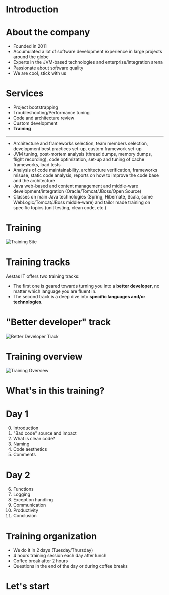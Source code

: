 
# Introduction

# About the company

  - Founded in 2011
  - Accumulated a lot of software development experience in large projects around the globe
  - Experts in the JVM-based technologies and enterprise/integration arena
  - Passionate about software quality
  - We are cool, stick with us

# Services

  - Project bootstrapping
  - Troubleshooting/Performance tuning
  - Code and architecture review 
  - Custom development
  - **Training**

-----------------------------------

  - Architecture and frameworks selection, team members selection, development best practices set-up, custom framework set-up
  - JVM tuning, post-mortem analysis (thread dumps, memory dumps, flight recording), code optimization, set-up and tuning of cache frameworks, load tests
  - Analysis of code maintainability, architecture verification, frameworks misuse, static code analysis, reports on how to improve the code base and the architecture
  - Java web-based and content management and middle-ware development/integration (Oracle/Tomcat/JBoss/Open Source)
  - Classes on main Java technologies (Spring, Hibernate, Scala, some WebLogic/Tomcat/JBoss middle-ware) and tailor made training on specific topics (unit testing, clean code, etc.)

# Training

  ![Training Site](../images/AESTAS_SITE_TRAINING.png)

# Training tracks

  Aestas IT offers two training tracks: 

  * The first one is geared towards turning you into a **better developer**, no matter which language you are fluent in. 
  * The second track is a deep dive into **specific languages and/or technologies**.

# "Better developer" track

  ![Better Developer Track](../images/BETTER_DEVELOPER_TRACK.png)

# Training overview

  ![Training Overview](../images/AESTAS_TRAINING.png)

# What's in this training?

# Day 1

  0. Introduction
  1. "Bad code" source and impact 
  2. What is clean code?
  3. Naming
  4. Code aesthetics
  5. Comments

# Day 2
 
  6. Functions
  7. Logging
  8. Exception handling
  9. Communication
  10. Productivity
  11. Conclusion

# Training organization 

  - We do it in 2 days (Tuesday/Thursday)
  - 4 hours training session each day after lunch
  - Coffee break after 2 hours
  - Questions in the end of the day or during coffee breaks

# Let's start
